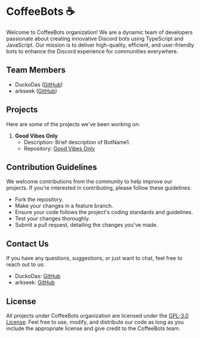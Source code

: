 # CoffeeBots ☕

Welcome to CoffeeBots organization! We are a dynamic team of developers passionate about creating innovative Discord bots using TypeScript and JavaScript. Our mission is to deliver high-quality, efficient, and user-friendly bots to enhance the Discord experience for communities everywhere.

## Team Members
- DuckoDas ([GitHub](https://github.com/DuckoDas))
- arkseek ([GitHub](https://github.com/arkseek))

## Projects
Here are some of the projects we've been working on:

1. **Good Vibes Only**
   - Description: Brief description of BotName1.
   - Repository: [Good Vibes Only](https://github.com/gvobot/discord)

## Contribution Guidelines
We welcome contributions from the community to help improve our projects. If you're interested in contributing, please follow these guidelines:

- Fork the repository.
- Make your changes in a feature branch.
- Ensure your code follows the project's coding standards and guidelines.
- Test your changes thoroughly.
- Submit a pull request, detailing the changes you've made.

## Contact Us
If you have any questions, suggestions, or just want to chat, feel free to reach out to us:

- DuckoDas: [GitHub](https://github.com/DuckoDas)
- arkseek: [GitHub](https://github.com/arkseek)

## License
All projects under CoffeeBots organization are licensed under the [GPL-3.0 License](LICENSE). Feel free to use, modify, and distribute our code as long as you include the appropriate license and give credit to the CoffeeBots team.
